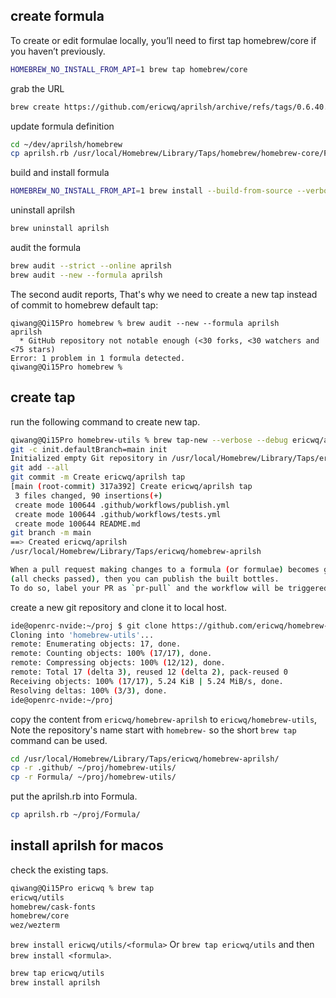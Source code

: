 ## create formula
To create or edit formulae locally, you’ll need to first tap homebrew/core if you haven’t previously.
```sh
HOMEBREW_NO_INSTALL_FROM_API=1 brew tap homebrew/core
```
grab the URL 
```sh
brew create https://github.com/ericwq/aprilsh/archive/refs/tags/0.6.40.tar.gz
```
update formula definition
```sh
cd ~/dev/aprilsh/homebrew
cp aprilsh.rb /usr/local/Homebrew/Library/Taps/homebrew/homebrew-core/Formula/a/aprilsh.rb
```
build and install formula
```sh
HOMEBREW_NO_INSTALL_FROM_API=1 brew install --build-from-source --verbose --debug aprilsh
```
uninstall aprilsh
```sh
brew uninstall aprilsh
```
audit the formula
```sh
brew audit --strict --online aprilsh
brew audit --new --formula aprilsh
```
The second audit reports, That's why we need to create a new tap instead of commit to homebrew default tap:
```
qiwang@Qi15Pro homebrew % brew audit --new --formula aprilsh
aprilsh
  * GitHub repository not notable enough (<30 forks, <30 watchers and <75 stars)
Error: 1 problem in 1 formula detected.
qiwang@Qi15Pro homebrew %
```
## create tap
run the following command to create new tap.
```sh
qiwang@Qi15Pro homebrew-utils % brew tap-new --verbose --debug ericwq/aprilsh
git -c init.defaultBranch=main init
Initialized empty Git repository in /usr/local/Homebrew/Library/Taps/ericwq/homebrew-aprilsh/.git/
git add --all
git commit -m Create ericwq/aprilsh tap
[main (root-commit) 317a392] Create ericwq/aprilsh tap
 3 files changed, 90 insertions(+)
 create mode 100644 .github/workflows/publish.yml
 create mode 100644 .github/workflows/tests.yml
 create mode 100644 README.md
git branch -m main
==> Created ericwq/aprilsh
/usr/local/Homebrew/Library/Taps/ericwq/homebrew-aprilsh

When a pull request making changes to a formula (or formulae) becomes green
(all checks passed), then you can publish the built bottles.
To do so, label your PR as `pr-pull` and the workflow will be triggered.

```
create a new git repository and clone it to local host.
```sh
ide@openrc-nvide:~/proj $ git clone https://github.com/ericwq/homebrew-utils
Cloning into 'homebrew-utils'...
remote: Enumerating objects: 17, done.
remote: Counting objects: 100% (17/17), done.
remote: Compressing objects: 100% (12/12), done.
remote: Total 17 (delta 3), reused 12 (delta 2), pack-reused 0
Receiving objects: 100% (17/17), 5.24 KiB | 5.24 MiB/s, done.
Resolving deltas: 100% (3/3), done.
ide@openrc-nvide:~/proj
```
copy the content from `ericwq/homebrew-aprilsh` to `ericwq/homebrew-utils`, Note the repository's name start with `homebrew-` so the short `brew tap` command can be used.  
```sh
cd /usr/local/Homebrew/Library/Taps/ericwq/homebrew-aprilsh/
cp -r .github/ ~/proj/homebrew-utils/
cp -r Formula/ ~/proj/homebrew-utils/
```
put the aprilsh.rb into Formula.
```sh
cp aprilsh.rb ~/proj/Formula/
```
## install aprilsh for macos
check the existing taps.
```sh
qiwang@Qi15Pro ericwq % brew tap
ericwq/utils
homebrew/cask-fonts
homebrew/core
wez/wezterm
```
`brew install ericwq/utils/<formula>` Or `brew tap ericwq/utils` and then `brew install <formula>`.

```sh
brew tap ericwq/utils
brew install aprilsh
```
